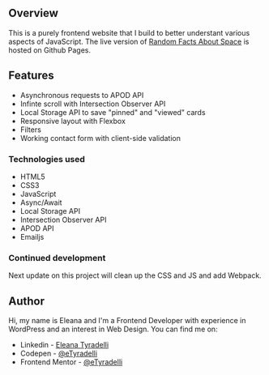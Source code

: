 ## Overview

This is a purely frontend website that I build to better understant various aspects of JavaScript. The live version of [Random Facts About Space](https://etyradelli.github.io/random-facts-about-space/) is hosted on Github Pages.

## Features

- Asynchronous requests to APOD API
- Infinte scroll with Intersection Observer API
- Local Storage API to save "pinned" and "viewed" cards
- Responsive layout with Flexbox
- Filters
- Working contact form with client-side validation

### Technologies used

- HTML5
- CSS3
- JavaScript
- Async/Await
- Local Storage API
- Intersection Observer API
- APOD API
- Emailjs

### Continued development

Next update on this project will clean up the CSS and JS and add Webpack.

## Author

Hi, my name is Eleana and I'm a Frontend Developer with experience in WordPress and an interest in Web Design. You can find me on:

- Linkedin - [Eleana Tyradelli](https://www.linkedin.com/in/eleanatyradelli/)
- Codepen - [@eTyradelli](https://codepen.io/eTyradelli)
- Frontend Mentor - [@eTyradelli](https://www.frontendmentor.io/profile/eTyradelli)
